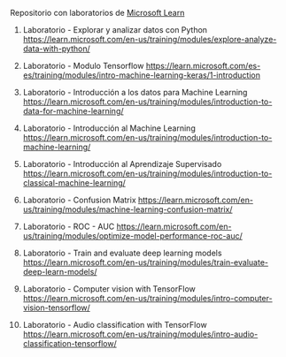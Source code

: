 Repositorio con laboratorios de [Microsoft Learn](https://learn.microsoft.com/en-us/training/browse/)

1. Laboratorio - Explorar y analizar datos con Python
https://learn.microsoft.com/en-us/training/modules/explore-analyze-data-with-python/

2. Laboratorio - Modulo Tensorflow
https://learn.microsoft.com/es-es/training/modules/intro-machine-learning-keras/1-introduction

3. Laboratorio - Introducción a los datos para Machine Learning
https://learn.microsoft.com/en-us/training/modules/introduction-to-data-for-machine-learning/

4. Laboratorio - Introducción al Machine Learning 
https://learn.microsoft.com/en-us/training/modules/introduction-to-machine-learning/

5. Laboratorio - Introducción al Aprendizaje Supervisado
https://learn.microsoft.com/en-us/training/modules/introduction-to-classical-machine-learning/

6. Laboratorio - Confusion Matrix
https://learn.microsoft.com/en-us/training/modules/machine-learning-confusion-matrix/

7. Laboratorio - ROC - AUC
https://learn.microsoft.com/en-us/training/modules/optimize-model-performance-roc-auc/

8. Laboratorio - Train and evaluate deep learning models
https://learn.microsoft.com/en-us/training/modules/train-evaluate-deep-learn-models/

9. Laboratorio - Computer vision with TensorFlow
https://learn.microsoft.com/en-us/training/modules/intro-computer-vision-tensorflow/

10. Laboratorio - Audio classification with TensorFlow
https://learn.microsoft.com/en-us/training/modules/intro-audio-classification-tensorflow/





